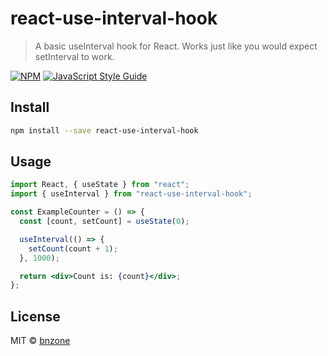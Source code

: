 # react-use-interval-hook

> A basic useInterval hook for React. Works just like you would expect setInterval to work.

[![NPM](https://img.shields.io/npm/v/react-use-interval-hook.svg)](https://www.npmjs.com/package/react-use-timer-hook) [![JavaScript Style Guide](https://img.shields.io/badge/code_style-standard-brightgreen.svg)](https://standardjs.com)

## Install

```bash
npm install --save react-use-interval-hook
```

## Usage

```jsx
import React, { useState } from "react";
import { useInterval } from "react-use-interval-hook";

const ExampleCounter = () => {
  const [count, setCount] = useState(0);

  useInterval(() => {
    setCount(count + 1);
  }, 1000);

  return <div>Count is: {count}</div>;
};
```

## License

MIT © [bnzone](https://github.com/bnzone)
